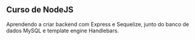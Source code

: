 ## Curso de NodeJS
Aprendendo a criar backend com Express e Sequelize, junto do banco de dados MySQL e template engine Handlebars.

